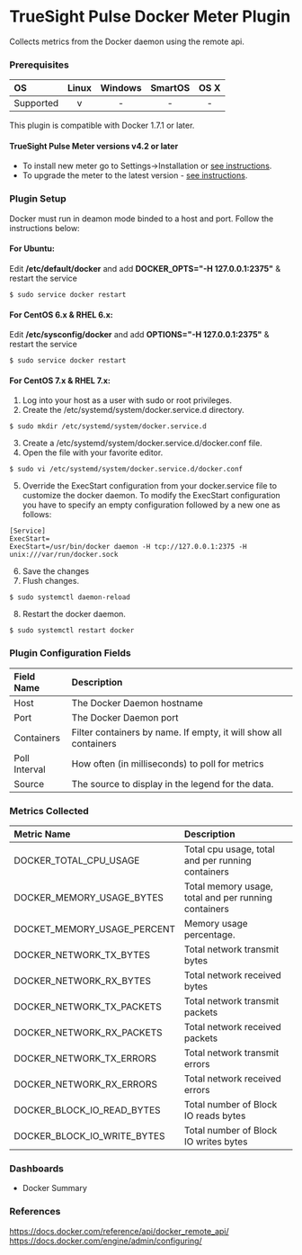 TrueSight Pulse Docker Meter Plugin
===================================

Collects metrics from the Docker daemon using the remote api.

### Prerequisites

|     OS    | Linux | Windows | SmartOS | OS X |
|:----------|:-----:|:-------:|:-------:|:----:|
| Supported |   v   |    -    |    -    |  -   |

This plugin is compatible with Docker 1.7.1 or later.

#### TrueSight Pulse Meter versions v4.2 or later 

- To install new meter go to Settings->Installation or [see instructions](https://help.boundary.com/hc/en-us/sections/200634331-Installation).
- To upgrade the meter to the latest version - [see instructions](https://help.boundary.com/hc/en-us/articles/201573102-Upgrading-the-Boundary-Meter).

### Plugin Setup

Docker must run in deamon mode binded to a host and port. Follow the instructions below:

#### For Ubuntu:

Edit __/etc/default/docker__ and add __DOCKER_OPTS="-H 127.0.0.1:2375"__ & restart the service
```
$ sudo service docker restart
``` 

#### For CentOS 6.x & RHEL 6.x:
Edit __/etc/sysconfig/docker__  and add __OPTIONS="-H 127.0.0.1:2375"__ & restart the service
```
$ sudo service docker restart
``` 

#### For CentOS 7.x & RHEL 7.x:
1. Log into your host as a user with sudo or root privileges.
2. Create the /etc/systemd/system/docker.service.d directory.

  ```
  $ sudo mkdir /etc/systemd/system/docker.service.d
  ```
3. Create a /etc/systemd/system/docker.service.d/docker.conf file.
4. Open the file with your favorite editor.

  ```
  $ sudo vi /etc/systemd/system/docker.service.d/docker.conf
  ```
5. Override the ExecStart configuration from your docker.service file to customize the docker daemon. To modify the ExecStart configuration you have to specify an empty configuration followed by a new one as follows:

  ```
  [Service]
  ExecStart=
  ExecStart=/usr/bin/docker daemon -H tcp://127.0.0.1:2375 -H unix:///var/run/docker.sock
  ```
6. Save the changes
7. Flush changes.

  ```
  $ sudo systemctl daemon-reload
  ```
8. Restart the docker daemon.

  ```
  $ sudo systemctl restart docker
  ```

### Plugin Configuration Fields

|Field Name   |Description                                                      |
|:------------|:----------------------------------------------------------------|
|Host         |The Docker Daemon hostname                                       |
|Port         |The Docker Daemon port                                           |
|Containers   |Filter containers by name. If empty, it will show all containers |
|Poll Interval|How often (in milliseconds) to poll for metrics                  |
|Source       |The source to display in the legend for the data.                |

### Metrics Collected

|Metric Name                    |Description                                         |
|:------------------------------|:---------------------------------------------------|
|DOCKER\_TOTAL\_CPU\_USAGE      |Total cpu usage, total and per running containers   |
|DOCKER\_MEMORY\_USAGE\_BYTES   |Total memory usage, total and per running containers|
|DOCKET\_MEMORY\_USAGE\_PERCENT |Memory usage percentage.                            |
|DOCKER\_NETWORK\_TX\_BYTES     |Total network transmit bytes                        |
|DOCKER\_NETWORK\_RX\_BYTES     |Total network received bytes                        |
|DOCKER\_NETWORK\_TX\_PACKETS   |Total network transmit packets                      |
|DOCKER\_NETWORK\_RX\_PACKETS   |Total network received packets                      |
|DOCKER\_NETWORK\_TX\_ERRORS    |Total network transmit errors                       |
|DOCKER\_NETWORK\_RX\_ERRORS    |Total network received errors                       |
|DOCKER\_BLOCK\_IO\_READ_BYTES  |Total number of Block IO reads bytes                |
|DOCKER\_BLOCK\_IO\_WRITE_BYTES |Total number of Block IO writes bytes               |

### Dashboards

- Docker Summary

### References

https://docs.docker.com/reference/api/docker_remote_api/
https://docs.docker.com/engine/admin/configuring/
